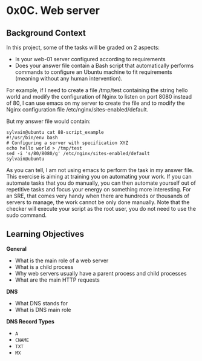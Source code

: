 # 0x0C. Web server

## Background Context
In this project, some of the tasks will be graded on 2 aspects:

* Is your web-01 server configured according to requirements
* Does your answer file contain a Bash script that automatically performs commands to configure an Ubuntu machine to fit requirements (meaning without any human intervention).

For example, if I need to create a file /tmp/test containing the string hello world and modify the configuration of Nginx to listen on port 8080 instead of 80, I can use emacs on my server to create the file and to modify the Nginx configuration file /etc/nginx/sites-enabled/default.

But my answer file would contain:
```
sylvain@ubuntu cat 88-script_example
#!/usr/bin/env bash
# Configuring a server with specification XYZ
echo hello world > /tmp/test
sed -i 's/80/8080/g' /etc/nginx/sites-enabled/default
sylvain@ubuntu
```

As you can tell, I am not using emacs to perform the task in my answer file. This exercise is aiming at training you on automating your work. If you can automate tasks that you do manually, you can then automate yourself out of repetitive tasks and focus your energy on something more interesting. 
For an SRE, that comes very handy when there are hundreds or thousands of servers to manage, the work cannot be only done manually. 
Note that the checker will execute your script as the root user, you do not need to use the sudo command.

## Learning Objectives

**General**
* What is the main role of a web server
* What is a child process
* Why web servers usually have a parent process and child processes
* What are the main HTTP requests

**DNS**
* What DNS stands for
* What is DNS main role

**DNS Record Types**
* `A`
* `CNAME`
* `TXT`
* `MX`

